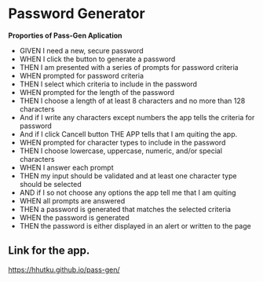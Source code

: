 # Password Generator 


**Proporties of Pass-Gen Aplication**

- GIVEN I need a new, secure password
- WHEN I click the button to generate a password
- THEN I am presented with a series of prompts for password criteria
- WHEN prompted for password criteria
- THEN I select which criteria to include in the password
- WHEN prompted for the length of the password
- THEN I choose a length of at least 8 characters and no more than 128 characters
- And if I write any characters except numbers the app tells the criteria for password
- And if I click Cancell button THE APP tells that I am quiting the app.
- WHEN prompted for character types to include in the password
- THEN I choose lowercase, uppercase, numeric, and/or special characters
- WHEN I answer each prompt
- THEN my input should be validated and at least one character type should be selected
- AND if I so not choose any options the app tell me that I am quiting 
- WHEN all prompts are answered
- THEN a password is generated that matches the selected criteria
- WHEN the password is generated
- THEN the password is either displayed in an alert or written to the page

## Link for the app.

https://hhutku.github.io/pass-gen/



